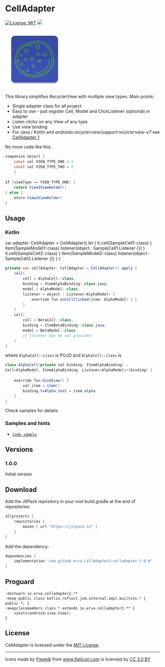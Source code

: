 # CellAdapter

[![License: MIT](https://img.shields.io/badge/License-MIT-yellow.svg)](https://opensource.org/licenses/MIT)
[![](https://jitpack.io/v/erva/CellAdapter2.svg)](https://jitpack.io/#erva/CellAdapter2)

![GitHub Logo](/images/ic_launcher.png)

This library simplifies RecyclerView with multiple view types.
Main points:

* Single adapter class for all project
* Easy to use - just register Cell, Model and ClickListener (optional) in adapter
* Listen clicks on any View of any type
* Use view binding
* For Java / Kotlin and *androidx.recyclerview*/*support:recyclerview-v7* see [CellAdapter 1](https://github.com/erva/CellAdapter)

No more code like this:
```java
companion object {
    const val VIEW_TYPE_ONE = 1
    const val VIEW_TYPE_TWO = 2
    }

if (viewType == VIEW_TYPE_ONE) {
    return View1ViewHolder()
} else {
    eturn View2ViewHolder(
}
```

## Usage

### Kotlin

var adapter: CellAdapter = CellAdapter().let {
        it.cell(SampleCell1::class) {
            item(SampleModel1::class)
            listener(object : SampleCell1.Listener {})
        }
        it.cell(SampleCell2::class) {
            item(SampleModel2::class)
            listener(object : SampleCell2.Listener {})
        }
    }

```java
private var cellAdapter: CellAdapter = CellAdapter().apply {
    cell(
        cell = AlphaCell::class,
        binding = ItemAlphaBinding::class.java,
        model = AlphaModel::class,
        listener = object : Listener<AlphaModel> {
            override fun onCellClicked(item: AlphaModel) { }
        }
    )
    cell(
        cell = BetaCell::class,
        binding = ItemBetaBinding::class.java,
        model = BetaModel::class
        // listener may be not provided
    )
}
```

    
where
`AlphaCell::class` is POJO and `AlphaCell::class` is
```java
class AlphaCell(private val binding: ItemAlphaBinding) :
Cell<AlphaModel, ItemAlphaBinding, Listener<AlphaModel>>(binding) {

    override fun bindView() {
        val item = item()
        binding.tvAlpha.text = item.alpha
    }
}
```

Check samples for details.

### Samples and hints
* [`Code sample`](https://github.com/erva/CellAdapter2/tree/master/sample/src/main/java/io/erva/celladapter2) 

## Versions

### 1.0.0 
Initial version

## Download

Add the JitPack repository in your root build.gradle at the end of repositories:
```groovy
allprojects {
    repositories {
        maven { url "https://jitpack.io" }
    }
}
```
Add the dependency:
```groovy
dependencies {
    implementation "com.github.erva.CellAdapter2:celladapter:1.0.0"
}
```

## Proguard

```
-dontwarn io.erva.celladapter2.**
-keep public class kotlin.reflect.jvm.internal.impl.builtins.* { public *; }
-keepclassmembers class * extends io.erva.celladapter2.** {
    <init>(android.view.View);
}
```

## License

 CellAdapter is licensed under the [MIT License](http://opensource.org/licenses/MIT).

-------

<div>Icons made by <a href="http://www.freepik.com" title="Freepik">Freepik</a> from <a href="http://www.flaticon.com" title="Flaticon">www.flaticon.com</a> is licensed by <a href="http://creativecommons.org/licenses/by/3.0/" title="Creative Commons BY 3.0" target="_blank">CC 3.0 BY</a></div>
